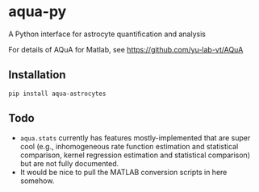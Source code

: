 # aqua-py
A Python interface for astrocyte quantification and analysis

For details of AQuA for Matlab, see https://github.com/yu-lab-vt/AQuA

## Installation

```
pip install aqua-astrocytes
```

## Todo

* `aqua.stats` currently has features mostly-implemented that are super cool (e.g., inhomogeneous rate function estimation and statistical comparison, kernel regression estimation and statistical comparison) but are not fully documented.
* It would be nice to pull the MATLAB conversion scripts in here somehow.
